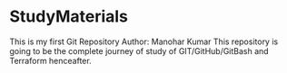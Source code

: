 # StudyMaterials
This is my first Git Repository
Author: Manohar Kumar
This repository is going to be the complete journey of study of GIT/GitHub/GitBash and Terraform henceafter. 
